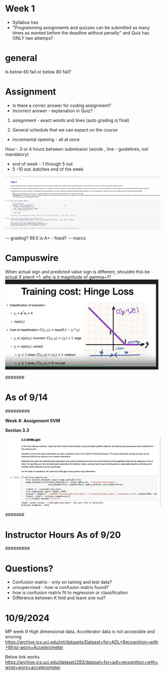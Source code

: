 # Week 1

- Syllabus has 
- "Programming assignments and quizzes can be submitted as many times as wanted before the deadline without penalty" and Quiz has ONLY two attemps?

# general
Is below 60 fail or below 80 fail?

# Assignment

- Is there a correc answer for coding assignment?
- Incorrect answer - explanation in Quiz?
1. asisgnment - exact words and lines (auto grading is final)

2. General schedule that we can expect on the course
- incremental opening - all at once 


Hour - 3 or 4 hours between submission
(words , line - guidelines, not mandatory)
- end of week - 1 through 5 out
- 5 -10 out..batches end of the week

![alt text](image-1.png)

-- grading? 99.5 is A+ - fixed?
-- marco

# Campuswire

When actual sign and predicted value sign is different, shouldnt this be actual X precit +1.
why is it magnitude of gamma+1?
![alt text](image-2.png)

#######
# As of 9/14
#########

**Week 4: Assignment SVM**

**Section 3.3**

![alt text](image-3.png)

#######
# Instructor Hours As of 9/20
#########

# Questions?
- Confusion matrix - only on taining and test data?
- unsupervised - how is confusion matrix found?
- how is confusion matrix fit to regression or classification
- Difference between K fold and leave one out?


# 10/9/2024

MP week 9 High dimensional data.
Accelerator data is not accessible and erroring
https://archive.ics.uci.edu/ml/datasets/Dataset+for+ADL+Recognition+with+Wrist-worn+Accelerometer

Below link works
https://archive.ics.uci.edu/dataset/283/dataset+for+adl+recognition+with+wrist+worn+accelerometer